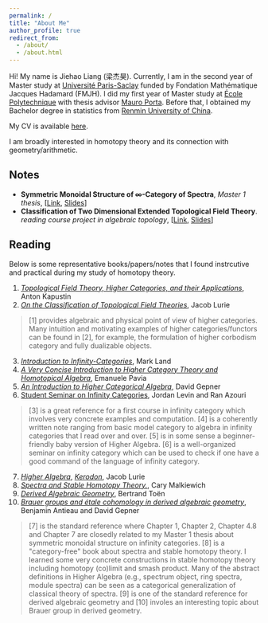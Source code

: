 ```yaml
---
permalink: /
title: "About Me"
author_profile: true
redirect_from: 
  - /about/
  - /about.html
---
```


Hi! My name is Jiehao Liang (梁杰昊). Currently, I am in the second year of Master study at <ins>Université Paris-Saclay</ins> funded by Fondation Mathématique Jacques Hadamard (FMJH). I did my first year of Master study at <ins>École Polytechnique</ins> with thesis advisor [Mauro Porta](https://sites.google.com/view/mauroporta). Before that, I obtained my Bachelor degree in statistics from <ins>Renmin University of China</ins>. 

My CV is available [here](https://drive.google.com/file/d/1m-gMMVMBJvGW2LPWjJJ7HuZ5QY2JM0dB/view?usp=sharing).

I am broadly interested in homotopy theory and its connection with geometry/arithmetic. 

## Notes
* **Symmetric Monoidal Structure of ∞-Category of Spectra**, *Master 1 thesis*, [[Link](https://drive.google.com/file/d/1tyoF19q26ngIW3odZgoA25nxniODcVJV/view?usp=sharing), [Slides](https://drive.google.com/file/d/1_nO83gQ_1nQoSNyaqscGPdqjYL1pKzEb/view?usp=drive_link)]
* **Classification of Two Dimensional Extended Topological Field Theory**. *reading course project in algebraic topology*, [[Link](https://drive.google.com/file/d/1vxmySv75rZJLJOrGMZ7YkaPb-u8Y5tFD/view?usp=sharing), [Slides](https://drive.google.com/file/d/1kRDcc9qV7mW3UMPcc9RVaLYSeLVBIGpD/view?usp=sharing)]

## Reading

Below is some representative books/papers/notes that I found instrcutive and practical during my study of homotopy theory. 

1. [*Topological Field Theory, Higher Categories, and their Applications*](https://arxiv.org/abs/1004.2307), Anton Kapustin
2. [*On the Classification of Topological Field Theories*](https://arxiv.org/abs/0905.0465), Jacob Lurie
> [1] provides algebraic and physical point of view of higher categories. Many intuition and motivating examples of higher categories/functors can be found in [2], for example, the formulation of higher corbodism category and fully dualizable objects.

3. [*Introduction to Infinity-Categories*](https://link.springer.com/book/10.1007/978-3-030-61524-6), Mark Land
4. [*A Very Concise Introduction to Higher Category Theory and Homotopical Algebra*](https://static1.squarespace.com/static/63e4f6c7360c356e958ca05f/t/65a27663dce9490f3b962efb/1705145957150/higher+category+theory.pdf), Emanuele Pavia
5. [*An Introduction to Higher Categorical Algebra*](https://arxiv.org/abs/1907.02904), David Gepner
6. [Student Seminar on Infinity Categories](https://sites.google.com/view/jordanlevin/teaching/infinity-categories), Jordan Levin and Ran Azouri
> [3] is a great reference for a first course in infinity category which involves very concrete examples and computation. [4] is a coherently written note ranging from basic model category to algebra in infinity categories that I read over and over. [5] is in some sense a beginner-friendly baby version of Higher Algebra. [6] is a well-organized seminar on infinity category which can be used to check if one have a good command of the language of infinity category.

7. [*Higher Algebra*](https://people.math.harvard.edu/~lurie/papers/HA.pdf), [*Kerodon*](https://kerodon.net/), Jacob Lurie
8. [*Spectra and Stable Homotopy Theory.*](https://people.math.binghamton.edu/malkiewich/spectra_book_draft.pdf), Cary Malkiewich
9. [*Derived Algebraic Geometry*](https://perso.math.univ-toulouse.fr/btoen/files/2012/04/dag-ems.pdf), Bertrand Toën
10. [*Brauer groups and étale cohomology in derived algebraic geometry*](https://arxiv.org/pdf/1210.0290), Benjamin Antieau and David Gepner
> [7] is the standard reference where Chapter 1, Chapter 2, Chapter 4.8 and Chapter 7 are closedly related to my Master 1 thesis about symmetric monoidal structure on infinity categories. [8] is a "category-free" book about spectra and stable homotopy theory. I learned some very concrete constructions in stable homotopy theory including homotopy (co)limit and smash product. Many of the abstract definitions in Higher Algebra (e.g., spectrum object, ring spectra, module spectra) can be seen as a categorical generalization of classical theory of spectra. [9] is one of the standard reference for derived algebraic geometry and [10] involes an interesting topic about Brauer group in derived geometry.
